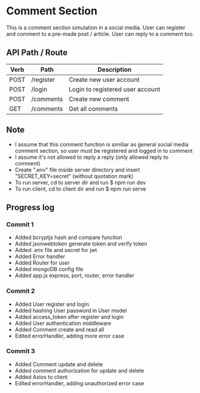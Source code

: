 # Comment Section 
This is a comment section simulation in a social media.
User can register and comment to a pre-made post / article.
User can reply to a comment too.

## API Path / Route
|Verb |Path |Description |
|---|---|---|
|POST |/register | Create new user account  |
|POST |/login | Login to registered user account   |
|POST |/comments | Create new comment   |
|GET |/comments | Get all comments   |

## Note
- I assume that this comment function is similiar as general social media comment section, so user must be registered and logged in to comment
- I assume it's not allowed to reply a reply (only allowed reply to comment)
- Create ".env" file inside server directory and insert "SECRET_KEY=secret" (without quotation mark)
- To run server, cd to server dir and run $ npm run dev
- To run client, cd to client dir and run $ npm run serve

## Progress log
### Commit 1
- Added bcryptjs hash and compare function
- Added jsonwebtoken generate token and verify token
- Added .env file and secret for jwt
- Added Error handler
- Added Router for user
- Added mongoDB config file
- Added app.js express, port, router, error handler
### Commit 2
- Added User register and login
- Added hashing User password in User model
- Added access_token after register and login
- Added User authentication middleware
- Added Comment create and read all
- Edited errorHandler, adding more error case
### Commit 3
- Added Comment update and delete
- Added comment authorization for update and delete
- Added Axios to client
- Edited errorHandler, adding unauthorized error case
